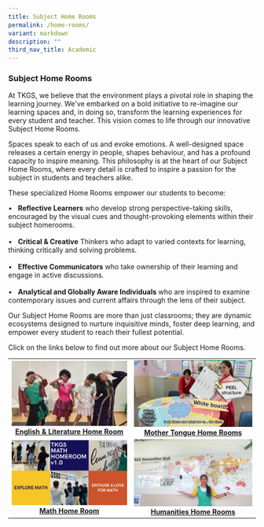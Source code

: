 ```yaml
---
title: Subject Home Rooms
permalink: /home-rooms/
variant: markdown
description: ""
third_nav_title: Academic
---
```

<strong><h3>Subject Home Rooms</h3></strong>
<p>At TKGS, we believe that the environment plays a pivotal role in shaping the learning journey. We've embarked on a bold initiative to re-imagine our learning spaces and, in doing so, transform the learning experiences for every student and teacher. This vision comes to life through our innovative Subject Home Rooms.</p>
<p>Spaces speak to each of us and evoke emotions. A well-designed space releases a certain energy in people, shapes behaviour, and has a profound capacity to inspire meaning. This philosophy is at the heart of our Subject Home Rooms, where every detail is crafted to inspire a passion for the subject in students and teachers alike.</p>
<p>These specialized Home Rooms empower our students to become:</p>
•&nbsp;&nbsp;&nbsp;<b>Reflective Learners</b> who develop strong perspective-taking skills, encouraged by the visual cues and thought-provoking elements within their subject homerooms.<br><br>
•&nbsp;&nbsp;&nbsp;<b>Critical &amp; Creative</b> Thinkers who adapt to varied contexts for learning, thinking critically and solving problems.<br><br>
•&nbsp;&nbsp;&nbsp;<b>Effective Communicators</b> who take ownership of their learning and engage in active discussions.<br><br>
•&nbsp;&nbsp;&nbsp;<b>Analytical and Globally Aware Individuals</b> who are inspired to examine contemporary issues and current affairs through the lens of their subject. <br>
<p>Our Subject Home Rooms are more than just classrooms; they are dynamic ecosystems designed to nurture inquisitive minds, foster deep learning, and empower every student to reach their fullest potential. </p>
<p>Click on the links below to find out more about our Subject Home Rooms.</p>

<table>
	<tbody><tr>
	<td style="text-align: center;"> <a href="https://youtu.be/oKHDL43EuMY" target="_blank" rel="noopener"><img src="/images/LearningTKGS/Academic/EL_HR.png"><strong>English &amp; Literature Home Room</strong>
		</a></td>
		<td style="text-align: center;"> <a href="https://youtu.be/fVe7VgBIyzo" target="_blank" rel="noopener"><img src="/images/LearningTKGS/Academic/MT_HR.png"><strong>Mother Tongue Home Rooms</strong>
		</a></td>
		</tr>
		<tr>
	<td style="text-align: center;"> <a href="https://youtu.be/3wIuAiMRjx8" target="_blank" rel="noopener"><img src="/images/LearningTKGS/Academic/Math_HR.png"><strong>Math Home Room</strong>
		</a></td>
		<td style="text-align: center;"> <a href="https://youtu.be/UlAbG5ieCkA" target="_blank" rel="noopener"><img src="/images/LearningTKGS/Academic/Hum_HR.png"><strong>Humanities Home Rooms</strong>
		</a></td>
			</tr>
	</tbody></table>